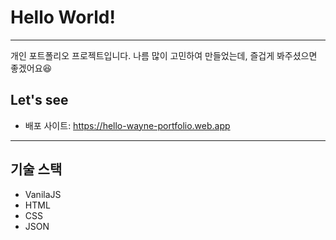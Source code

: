 # Hello World!
***
개인 포트폴리오 프로젝트입니다.
나름 많이 고민하여 만들었는데, 즐겁게 봐주셨으면 좋겠어요😆


## Let's see
* 배포 사이트: <https://hello-wayne-portfolio.web.app>
***

## 기술 스택
  - VanilaJS
  - HTML
  - CSS
  - JSON

